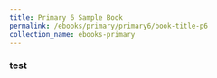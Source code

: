 ```yaml
---
title: Primary 6 Sample Book
permalink: /ebooks/primary/primary6/book-title-p6
collection_name: ebooks-primary
---
```


### test